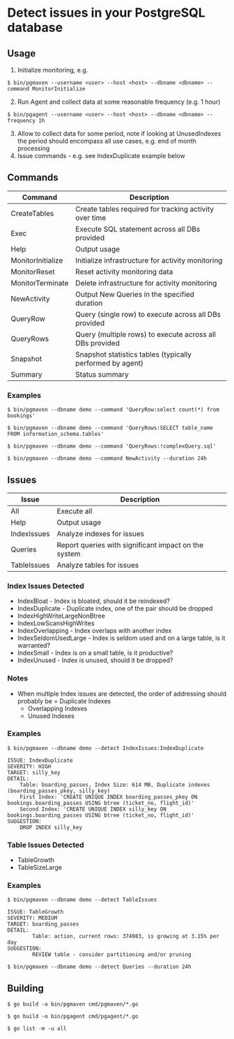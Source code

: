 # Detect issues in your PostgreSQL database

## Usage

1. Initialize monitoring, e.g.

`$ bin/pgmaven --username <user> --host <host> --dbname <dbname> --command MonitorInitialize`

2. Run Agent and collect data at some reasonable frequency (e.g. 1 hour)

`$ bin/pgagent --username <user> --host <host> --dbname <dbname> --frequency 1h`

3. Allow to collect data for some period, note if looking at UnusedIndexes the period should encompass all use cases, e.g. end of month processing
4. Issue commands - e.g. see IndexDuplicate example below

## Commands

|Command|Description|
|-------|-----------|
|CreateTables|Create tables required for tracking activity over time|
|Exec|Execute SQL statement across all DBs provided|
|Help|Output usage|
|MonitorInitialize|Initialize infrastructure for activity monitoring|
|MonitorReset|Reset activity monitoring data|
|MonitorTerminate|Delete infrastructure for activity monitoring|
|NewActivity|Output New Queries in the specified duration|
|QueryRow|Query (single row) to execute across all DBs provided|
|QueryRows|Query (multiple rows) to execute across all DBs provided|
|Snapshot|Snapshot statistics tables (typically performed by agent)|
|Summary|Status summary|

### Examples

`$ bin/pgmaven --dbname demo --command 'QueryRow:select count(*) from bookings'`

`$ bin/pgmaven --dbname demo --command 'QueryRows:SELECT table_name FROM information_schema.tables'`

`$ bin/pgmaven --dbname demo --command 'QueryRows:!complexQuery.sql'`

`$ bin/pgmaven --dbname demo --command NewActivity --duration 24h`

## Issues

|Issue|Description|
|-----|-----------|
|All|Execute all|
|Help|Output usage|
|IndexIssues|Analyze indexes for issues|
|Queries|Report queries with significant impact on the system|
|TableIssues|Analyze tables for issues|

### Index Issues Detected
 - IndexBloat - Index is bloated, should it be reindexed?
 - IndexDuplicate - Duplicate index, one of the pair should be dropped
 - IndexHighWriteLargeNonBtree
 - IndexLowScansHighWrites
 - IndexOverlapping - Index overlaps with another index
 - IndexSeldomUsedLarge - Index is seldom used and on a large table, is it warranted?
 - IndexSmall - Index is on a small table, is it productive?
 - IndexUnused - Index is unused, should it be dropped?

### Notes
- When multiple Index issues are detected, the order of addressing should probably be
  = Duplicate Indexes
  - Overlapping Indexes
  - Unused Indexes

### Examples

`$ bin/pgmaven --dbname demo --detect IndexIssues:IndexDuplicate`

    ISSUE: IndexDuplicate
    SEVERITY: HIGH
    TARGET: silly_key
    DETAIL:
    	Table: boarding_passes, Index Size: 614 MB, Duplicate indexes (boarding_passes_pkey, silly_key)
    	First Index: 'CREATE UNIQUE INDEX boarding_passes_pkey ON bookings.boarding_passes USING btree (ticket_no, flight_id)'
    	Second Index: 'CREATE UNIQUE INDEX silly_key ON bookings.boarding_passes USING btree (ticket_no, flight_id)'
    SUGGESTION:
    	DROP INDEX silly_key

### Table Issues Detected
 - TableGrowth
 - TableSizeLarge

### Examples

`$ bin/pgmaven --dbname demo --detect TableIssues`

    ISSUE: TableGrowth
    SEVERITY: MEDIUM
    TARGET: boarding_passes
    DETAIL:
            Table: action, current rows: 374983, is growing at 3.15% per day
    SUGGESTION:
            REVIEW table - consider partitioning and/or pruning

`$ bin/pgmaven --dbname demo --detect Queries --duration 24h`


## Building

`$ go build -o bin/pgmaven cmd/pgmaven/*.go`

`$ go build -o bin/pgagent cmd/pgagent/*.go`

`$ go list -m -u all`
